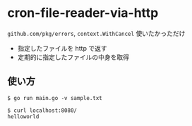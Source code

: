 # cron-file-reader-via-http

```github.com/pkg/errors```, ```context.WithCancel``` 使いたかっただけ

- 指定したファイルを http で返す
- 定期的に指定したファイルの中身を取得

## 使い方

```
$ go run main.go -v sample.txt
```

```
$ curl localhost:8080/
helloworld
```
